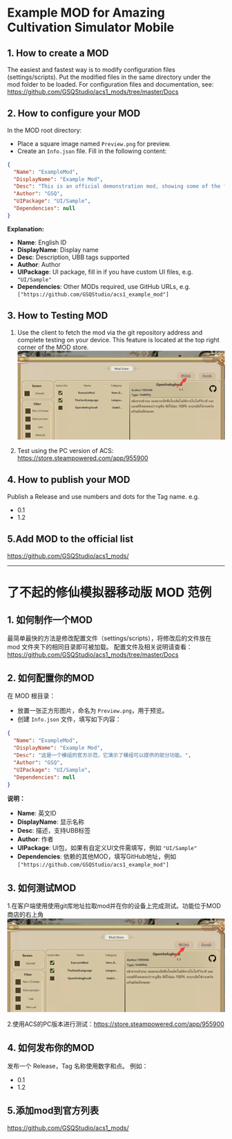 # Example MOD for Amazing Cultivation Simulator Mobile


## 1. How to create a MOD
The easiest and fastest way is to modify configuration files (settings/scripts). Put the modified files in the same directory under the mod folder to be loaded.
For configuration files and documentation, see: https://github.com/GSQStudio/acs1_mods/tree/master/Docs

## 2. How to configure your MOD
In the MOD root directory:
- Place a square image named `Preview.png` for preview.
- Create an `Info.json` file. Fill in the following content:
```json
{
  "Name": "ExampleMod",
  "DisplayName": "Example Mod",
  "Desc": "This is an official demonstration mod, showing some of the features mods can provide.",
  "Author": "GSQ",
  "UIPackage": "UI/Sample",
  "Dependencies": null
}
```
**Explanation:**
- **Name**: English ID
- **DisplayName**: Display name
- **Desc**: Description, UBB tags supported
- **Author**: Author
- **UIPackage**: UI package, fill in if you have custom UI files, e.g. `"UI/Sample"`
- **Dependencies**: Other MODs required, use GitHub URLs, e.g. `["https://github.com/GSQStudio/acs1_example_mod"]`

## 3. How to Testing MOD
1. Use the client to fetch the mod via the git repository address and complete testing on your device. This feature is located at the top right corner of the MOD store.
![IMG](./github_upload.png)

2. Test using the PC version of ACS: https://store.steampowered.com/app/955900


## 4. How to publish your MOD
Publish a Release and use numbers and dots for the Tag name.
e.g.
- 0.1
- 1.2

## 5.Add MOD to the official list
https://github.com/GSQStudio/acs1_mods/

---

# 了不起的修仙模拟器移动版 MOD 范例

## 1. 如何制作一个MOD
最简单最快的方法是修改配置文件（settings/scripts），将修改后的文件放在 mod 文件夹下的相同目录即可被加载。
配置文件及相关说明请查看：https://github.com/GSQStudio/acs1_mods/tree/master/Docs

## 2. 如何配置你的MOD
在 MOD 根目录：
- 放置一张正方形图片，命名为 `Preview.png`，用于预览。
- 创建 `Info.json` 文件，填写如下内容：
```json
{
  "Name": "ExampleMod",
  "DisplayName": "Example Mod",
  "Desc": "这是一个模组的官方示范，它演示了模组可以提供的部分功能。",
  "Author": "GSQ",
  "UIPackage": "UI/Sample",
  "Dependencies": null
}
```
**说明：**
- **Name**: 英文ID
- **DisplayName**: 显示名称
- **Desc**: 描述，支持UBB标签
- **Author**: 作者
- **UIPackage**: UI包，如果有自定义UI文件需填写，例如 `"UI/Sample"`
- **Dependencies**: 依赖的其他MOD，填写GitHub地址，例如 `["https://github.com/GSQStudio/acs1_example_mod"]`

## 3. 如何测试MOD
1.在客户端使用使用git库地址拉取mod并在你的设备上完成测试。功能位于MOD商店的右上角
![alt text](./github_upload.png)

2.使用ACS的PC版本进行测试：https://store.steampowered.com/app/955900

## 4. 如何发布你的MOD
发布一个 Release，Tag 名称使用数字和点。
例如：
- 0.1
- 1.2

## 5.添加mod到官方列表
https://github.com/GSQStudio/acs1_mods/


